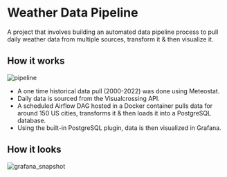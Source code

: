 # Weather Data Pipeline

A project that involves building an automated data pipeline process to pull daily weather data from multiple sources, transform it & then visualize it.

## How it works

![pipeline](https://user-images.githubusercontent.com/32349457/203732202-607e0f8e-05b1-41c7-ae47-bba9dec8f0ad.png)

* A one time historical data pull (2000-2022) was done using Meteostat.
* Daily data is sourced from the Visualcrossing API.
* A scheduled Airflow DAG hosted in a Docker container pulls data for around 150 US cities, transforms it & then loads it into a PostgreSQL database.
* Using the built-in PostgreSQL plugin, data is then visualized in Grafana.


## How it looks

![grafana_snapshot](https://user-images.githubusercontent.com/32349457/203765865-7886aee6-65f9-415d-8d7c-4ae15081c482.png)
